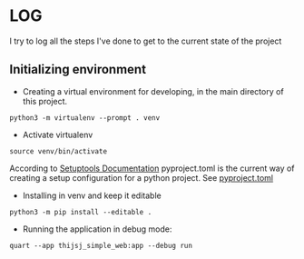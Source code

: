 # LOG

I try to log all the steps I've done to get to the current state of the project

## Initializing environment

- Creating a virtual environment for developing, in the main directory of this project.
```
python3 -m virtualenv --prompt . venv
```

- Activate virtualenv
```
source venv/bin/activate
```

According to [Setuptools Documentation](https://setuptools.pypa.io/en/latest/index.html) pyproject.toml is the current way of creating a setup configuration for a python project. See [pyproject.toml](../pyproject.toml)

- Installing in venv and keep it editable
```
python3 -m pip install --editable .
```

- Running the application in debug mode:
```
quart --app thijsj_simple_web:app --debug run
```

